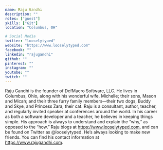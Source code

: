 ```yaml
---
name: Raju Gandhi
description: ""
roles: ["guest"]
skills: ["Git"]
location: "Columbus, OH"

# Social Media 
twitter: "looselytyped"
website: "https://www.looselytyped.com"
facebook: ""
linkedin: "rajugandhi"
github: ""
pinterest: ""
instagram: ""
youtube: ""
twitch: ""
---
```


Raju Gandhi is the founder of DefMacro Software, LLC. He lives in Columbus, Ohio, along with his wonderful wife, Michelle; their sons, Mason and Micah; and their three furry family members—their two dogs, Buddy and Skye, and Princess Zara, their cat. Raju is a consultant, author, teacher, and regularly invited speaker at conferences around the world. In his career as both a software developer and a teacher, he believes in keeping things simple. His approach is always to understand and explain the “why,” as opposed to the “how.” Raju blogs at https://www.looselytyped.com, and can be found on Twitter as @looselytyped. He’s always looking to make new friends. You can find his contact information at https://www.rajugandhi.com.

<!--more-->


<!-- ## Highlights

{{< youtube id="CHBA34a0KEQ" class="youtube-video-shortcode" >}} -->
